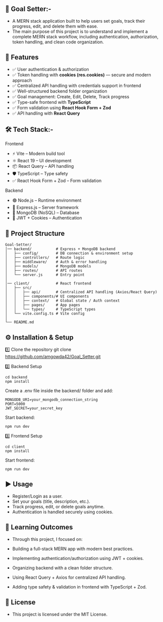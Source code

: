 ## 🎯 Goal Setter:-

- A MERN stack application built to help users set goals, track their progress, edit, and delete them with ease.
- The main purpose of this project is to understand and implement a complete MERN stack workflow, including authentication, authorization, token handling, and clean code organization.

## 🚀 Features

- ✅ User authentication & authorization  
- ✅ Token handling with **cookies (res.cookies)** — secure and modern approach  
- ✅ Centralized API handling with credentials support in frontend  
- ✅ Well-structured backend folder organization  
- ✅ Goal management: Create, Edit, Delete, Track progress  
- ✅ Type-safe frontend with **TypeScript**  
- ✅ Form validation using **React Hook Form + Zod**  
- ✅ API handling with **React Query**  


## 🛠️ Tech Stack:-

Frontend
- ⚡ Vite – Modern build tool
- ⚛️ React 19 – UI development
- 📦 React Query – API handling
- 🛡️ TypeScript – Type safety
- ✅ React Hook Form + Zod – Form validation

Backend
- 🟢 Node.js – Runtime environment
- 🚏 Express.js – Server framework
- 🍃 MongoDB (NoSQL) – Database
- 🔑 JWT + Cookies – Authentication

## 📂 Project Structure

```
Goal-Setter/
│── backend/           # Express + MongoDB backend
│   ├── config/        # DB connection & environment setup
│   ├── controllers/   # Route logic
│   ├── middleware/    # Auth & error handling
│   ├── models/        # MongoDB models
│   ├── routes/        # API routes
│   └── server.js      # Entry point
│
│── client/            # React frontend
│   ├── src/
│   │   ├── api/       # Centralized API handling (Axios/React Query)
│   │   ├── components/# UI components
│   │   ├── context/   # Global state / Auth context
│   │   ├── pages/     # App pages
│   │   └── types/     # TypeScript types
│   └── vite.config.ts # Vite config
│
└── README.md
```
## ⚙️ Installation & Setup

1️⃣ Clone the repository
git clone https://github.com/amgowda42/Goal_Setter.git

2️⃣ Backend Setup
```
cd backend
npm install
```

Create a .env file inside the backend/ folder and add:
```
MONGODB_URI=your_mongodb_connection_string
PORT=5000
JWT_SECRET=your_secret_key
```

Start backend:
```
npm run dev
```

3️⃣ Frontend Setup
```
cd client
npm install
```

Start frontend:
```
npm run dev
```

## ▶️ Usage

- Register/Login as a user.
- Set your goals (title, description, etc.).
- Track progress, edit, or delete goals anytime.
- Authentication is handled securely using cookies.

## 🎯 Learning Outcomes

- Through this project, I focused on:

- Building a full-stack MERN app with modern best practices.

- Implementing authentication/authorization using JWT + cookies.

- Organizing backend with a clean folder structure.

- Using React Query + Axios for centralized API handling.

- Adding type safety & validation in frontend with TypeScript + Zod.

## 📜 License

- This project is licensed under the MIT License.

